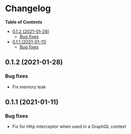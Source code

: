 # Changelog

**Table of Contents**

<!-- TOC depthFrom:2 depthTo:3 -->

- [0.1.2 (2021-01-28)](#012-2021-01-28)
  - [Bug fixes](#bug-fixes)
- [0.1.1 (2021-01-11)](#011-2021-01-11)
  - [Bug fixes](#bug-fixes-1)

<!-- /TOC -->

## 0.1.2 (2021-01-28)

### Bug fixes

- Fix memory leak

## 0.1.1 (2021-01-11)

### Bug fixes

- Fix for Http interceptor when used in a GraphQL context
